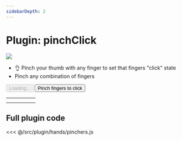 ```yaml
---
sidebarDepth: 2
---
```

# Plugin: pinchClick

<Window>
  <div class="row">
    <div class="col-6"><img src="https://media4.giphy.com/media/tQ1vFtoMWWpgdCoJJj/giphy.gif"></div>
    <div class="col-6">
      <ul>
        <li>👌 Pinch your thumb with any finger to set that fingers "click" state</li>
        <li>Pinch any combination of fingers</li>
      </ul>
      <HandsfreeToggle class="full-width handsfree-hide-when-started-without-hands" text-off="Pinch fingers to click" text-on="Stop Hands" :opts="demoOpts" />
      <button class="handsfree-show-when-started-without-hands handsfree-show-when-loading" disabled><Fa-Spinner spin /> Loading...</button>
      <button class="handsfree-show-when-started-without-hands handsfree-hide-when-loading" @click="startDemo"><Fa-Video /> Pinch fingers to click</button>
    </div>
  </div>
</Window>

<table class="finger-pincher-table">
  <tr>
    <td>
      <div class="finger-pincher handsfree-hide-when-finger-pinched-0-0"></div>
      <div class="finger-pincher handsfree-show-when-finger-pinched-0-0"></div>
    </td>
    <td>
      <div class="finger-pincher handsfree-hide-when-finger-pinched-0-1"></div>
      <div class="finger-pincher handsfree-show-when-finger-pinched-0-1"></div>
    </td>
    <td>
      <div class="finger-pincher handsfree-hide-when-finger-pinched-0-2"></div>
      <div class="finger-pincher handsfree-show-when-finger-pinched-0-2"></div>
    </td>
    <td>
      <div class="finger-pincher handsfree-hide-when-finger-pinched-0-3"></div>
      <div class="finger-pincher handsfree-show-when-finger-pinched-0-3"></div>
    </td>
    <td>
      <div class="finger-pincher handsfree-hide-when-finger-pinched-1-4"></div>
      <div class="finger-pincher handsfree-show-when-finger-pinched-1-4"></div>
    </td>
  </tr>
  <tr>
    <td>
      <div class="finger-pincher handsfree-hide-when-finger-pinched-1-0"></div>
      <div class="finger-pincher handsfree-show-when-finger-pinched-1-0"></div>
    </td>
    <td>
      <div class="finger-pincher handsfree-hide-when-finger-pinched-1-1"></div>
      <div class="finger-pincher handsfree-show-when-finger-pinched-1-1"></div>
    </td>
    <td>
      <div class="finger-pincher handsfree-hide-when-finger-pinched-1-2"></div>
      <div class="finger-pincher handsfree-show-when-finger-pinched-1-2"></div>
    </td>
    <td>
      <div class="finger-pincher handsfree-hide-when-finger-pinched-1-3"></div>
      <div class="finger-pincher handsfree-show-when-finger-pinched-1-3"></div>
    </td>
    <td>
      <div class="finger-pincher handsfree-hide-when-finger-pinched-1-4"></div>
      <div class="finger-pincher handsfree-show-when-finger-pinched-1-4"></div>
    </td>
  </tr>
</table>


## Full plugin code

<<< @/src/plugin/hands/pinchers.js


<!-- Code -->
<script>
export default {
  data () {
    return {
      demoOpts: {
        weboji: false,
        hands: true,
        facemesh: false,
        pose: false,
        holistic: false,

        plugin: {
          pinchers: {enabled: true}
        }
      }
    }
  },

  methods: {
    /**
     * Start the page with our preset options
     */
    startDemo () {
      this.$root.handsfree.update(this.demoOpts)
    }
  }
}
</script>

<style lang="stylus">
.finger-pincher
  display inline-block
  width 32px
  height 32px
  border-radius 32px
  background #000
  margin auto

  &:last-child
    background #f00
</style>